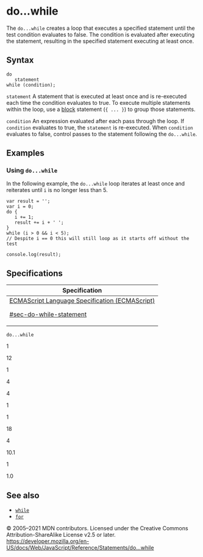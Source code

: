 # do...while

The `do...while` creates a loop that executes a specified statement until the test condition evaluates to false. The condition is evaluated after executing the statement, resulting in the specified statement executing at least once.

## Syntax

    do
       statement
    while (condition);

`statement`
A statement that is executed at least once and is re-executed each time the condition evaluates to true. To execute multiple statements within the loop, use a [block](block) statement (`{ ... }`) to group those statements.

`condition`
An expression evaluated after each pass through the loop. If `condition` evaluates to true, the `statement` is re-executed. When `condition` evaluates to false, control passes to the statement following the `do...while`.

## Examples

### Using `do...while`

In the following example, the `do...while` loop iterates at least once and reiterates until `i` is no longer less than 5.

    var result = '';
    var i = 0;
    do {
       i += 1;
       result += i + ' ';
    }
    while (i > 0 && i < 5);
    // Despite i == 0 this will still loop as it starts off without the test

    console.log(result);

## Specifications

<table>
<thead>
<tr class="header">
<th>Specification</th>
</tr>
</thead>
<tbody>
<tr class="odd">
<td>
<a href="https://tc39.es/ecma262/#sec-do-while-statement">ECMAScript Language Specification (ECMAScript)
<br/>

<span class="small">#sec-do-while-statement</span>
</a>
</td>
</tr>
</tbody>
</table>

`do...while`

1

12

1

4

4

1

1

18

4

10.1

1

1.0

## See also

-   [`while`](while)
-   [`for`](for)

© 2005–2021 MDN contributors.
Licensed under the Creative Commons Attribution-ShareAlike License v2.5 or later.
<a href="https://developer.mozilla.org/en-US/docs/Web/JavaScript/Reference/Statements/do...while" class="_attribution-link">https://developer.mozilla.org/en-US/docs/Web/JavaScript/Reference/Statements/do...while</a>

